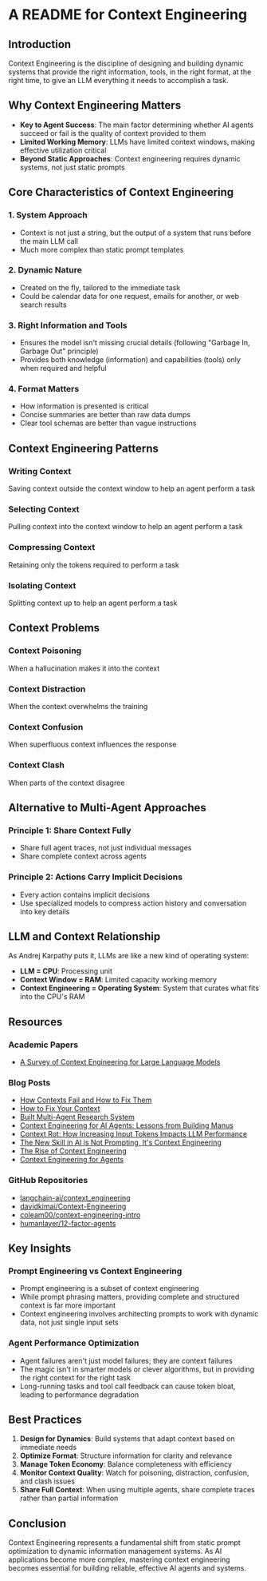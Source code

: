 # A README for Context Engineering

## Introduction

Context Engineering is the discipline of designing and building dynamic systems that provide the right information, tools, in the right format, at the right time, to give an LLM everything it needs to accomplish a task.

## Why Context Engineering Matters

- **Key to Agent Success**: The main factor determining whether AI agents succeed or fail is the quality of context provided to them
- **Limited Working Memory**: LLMs have limited context windows, making effective utilization critical
- **Beyond Static Approaches**: Context engineering requires dynamic systems, not just static prompts

## Core Characteristics of Context Engineering

### 1. System Approach

- Context is not just a string, but the output of a system that runs before the main LLM call
- Much more complex than static prompt templates

### 2. Dynamic Nature

- Created on the fly, tailored to the immediate task
- Could be calendar data for one request, emails for another, or web search results

### 3. Right Information and Tools

- Ensures the model isn't missing crucial details (following "Garbage In, Garbage Out" principle)
- Provides both knowledge (information) and capabilities (tools) only when required and helpful

### 4. Format Matters

- How information is presented is critical
- Concise summaries are better than raw data dumps
- Clear tool schemas are better than vague instructions

## Context Engineering Patterns

### Writing Context

Saving context outside the context window to help an agent perform a task

### Selecting Context

Pulling context into the context window to help an agent perform a task

### Compressing Context

Retaining only the tokens required to perform a task

### Isolating Context

Splitting context up to help an agent perform a task

## Context Problems

### Context Poisoning

When a hallucination makes it into the context

### Context Distraction

When the context overwhelms the training

### Context Confusion

When superfluous context influences the response

### Context Clash

When parts of the context disagree

## Alternative to Multi-Agent Approaches

### Principle 1: Share Context Fully

- Share full agent traces, not just individual messages
- Share complete context across agents

### Principle 2: Actions Carry Implicit Decisions

- Every action contains implicit decisions
- Use specialized models to compress action history and conversation into key details

## LLM and Context Relationship

As Andrej Karpathy puts it, LLMs are like a new kind of operating system:

- **LLM = CPU**: Processing unit
- **Context Window = RAM**: Limited capacity working memory
- **Context Engineering = Operating System**: System that curates what fits into the CPU's RAM

## Resources

### Academic Papers

- [A Survey of Context Engineering for Large Language Models](https://arxiv.org/abs/2507.13334)

### Blog Posts

- [How Contexts Fail and How to Fix Them](https://www.dbreunig.com/2025/06/22/how-contexts-fail-and-how-to-fix-them.html?ref=blog.langchain.com)
- [How to Fix Your Context](https://www.dbreunig.com/2025/06/26/how-to-fix-your-context.html)
- [Built Multi-Agent Research System](https://www.anthropic.com/engineering/built-multi-agent-research-system)
- [Context Engineering for AI Agents: Lessons from Building Manus](https://manus.im/blog/Context-Engineering-for-AI-Agents-Lessons-from-Building-Manus)
- [Context Rot: How Increasing Input Tokens Impacts LLM Performance](https://research.trychroma.com/context-rot)
- [The New Skill in AI is Not Prompting, It's Context Engineering](https://www.philschmid.de/context-engineering)
- [The Rise of Context Engineering](https://blog.langchain.com/the-rise-of-context-engineering/)
- [Context Engineering for Agents](https://blog.langchain.com/context-engineering-for-agents/)

### GitHub Repositories

- [langchain-ai/context_engineering](https://github.com/langchain-ai/context_engineering)
- [davidkimai/Context-Engineering](https://github.com/davidkimai/Context-Engineering)
- [coleam00/context-engineering-intro](https://github.com/coleam00/context-engineering-intro)
- [humanlayer/12-factor-agents](https://github.com/humanlayer/12-factor-agents?tab=readme-ov-file)

## Key Insights

### Prompt Engineering vs Context Engineering

- Prompt engineering is a subset of context engineering
- While prompt phrasing matters, providing complete and structured context is far more important
- Context engineering involves architecting prompts to work with dynamic data, not just single input sets

### Agent Performance Optimization

- Agent failures aren't just model failures; they are context failures
- The magic isn't in smarter models or clever algorithms, but in providing the right context for the right task
- Long-running tasks and tool call feedback can cause token bloat, leading to performance degradation

## Best Practices

1. **Design for Dynamics**: Build systems that adapt context based on immediate needs
2. **Optimize Format**: Structure information for clarity and relevance
3. **Manage Token Economy**: Balance completeness with efficiency
4. **Monitor Context Quality**: Watch for poisoning, distraction, confusion, and clash issues
5. **Share Full Context**: When using multiple agents, share complete traces rather than partial information

## Conclusion

Context Engineering represents a fundamental shift from static prompt optimization to dynamic information management systems. As AI applications become more complex, mastering context engineering becomes essential for building reliable, effective AI agents and systems.
